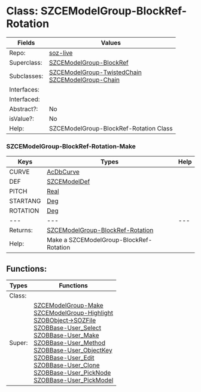 
# Class:	SZCEModelGroup-BlockRef-Rotation

| Fields | Values |
| --------- | --------- |
| Repo: | [soz-live](/repos/soz-live.html) |
| Superclass: | [SZCEModelGroup-BlockRef](SZCEModelGroup-BlockRef.html) |
| Subclasses: | [SZCEModelGroup-TwistedChain](SZCEModelGroup-TwistedChain.html) <br> [SZCEModelGroup-Chain](SZCEModelGroup-Chain.html) |
| Interfaces: |  |
| Interfaced: |  |
| Abstract?: | No |
| isValue?: | No |
| Help: | SZCEModelGroup-BlockRef-Rotation Class |

### SZCEModelGroup-BlockRef-Rotation-Make

| Keys | Types | Help |
| --------- | --------- | --------- |
| CURVE | [AcDbCurve](AcDbCurve.html) |  |
| DEF | [SZCEModelDef](SZCEModelDef.html) |  |
| PITCH | [Real](Real.html) |  |
| STARTANG | [Deg](Deg.html) |  |
| ROTATION | [Deg](Deg.html) |  |
| --- | --- | --- |
| Returns: | [SZCEModelGroup-BlockRef-Rotation](SZCEModelGroup-BlockRef-Rotation.html) |
| Help: | Make a SZCEModelGroup-BlockRef-Rotation |


## Functions:

| Types | Functions |
| --------- | --------- |
| Class: |  |
| Super: | [SZCEModelGroup-Make](SZCEModelGroup.html) <br> [SZCEModelGroup-Highlight](SZCEModelGroup.html) <br> [SZOBObject->SOZFile](SZOBObject.html) <br> [SZOBBase-User_Select](SZOBBase.html) <br> [SZOBBase-User_Make](SZOBBase.html) <br> [SZOBBase-User_Method](SZOBBase.html) <br> [SZOBBase-User_ObjectKey](SZOBBase.html) <br> [SZOBBase-User_Edit](SZOBBase.html) <br> [SZOBBase-User_Clone](SZOBBase.html) <br> [SZOBBase-User_PickNode](SZOBBase.html) <br> [SZOBBase-User_PickModel](SZOBBase.html) |


